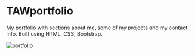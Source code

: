 # TAWportfolio

My portfolio with sections about me, some of my projects and my contact info. Built using HTML, CSS, Bootstrap.

![portfolio](https://user-images.githubusercontent.com/30394249/39962419-e66fcc4c-560a-11e8-985f-2c9d6e1f9e35.jpg)
